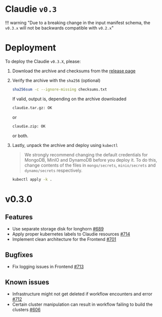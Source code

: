 # Claudie `v0.3`

!!! warning "Due to a breaking change in the input manifest schema, the `v0.3.x` will not be backwards compatible with `v0.2.x`"

# Deployment

To deploy the Claudie `v0.3.X`, please:

1. Download the archive and checksums from the [release page](https://github.com/berops/claudie/releases)

2. Verify the archive with the `sha256` (optional)

    ```sh
    sha256sum -c --ignore-missing checksums.txt
    ```

    If valid, output is, depending on the archive downloaded

    ```sh
    claudie.tar.gz: OK
    ```

    or

    ```sh
    claudie.zip: OK
    ```

    or both.

3. Lastly, unpack the archive and deploy using `kubectl`

    > We strongly recommend changing the default credentials for MongoDB, MinIO and DynamoDB before you deploy it. To do this, change contents of the files in `mongo/secrets`, `minio/secrets` and `dynamo/secrets` respectively.

    ```sh
    kubectl apply -k .
    ```

# v0.3.0

## Features

- Use separate storage disk for longhorn [#689](https://github.com/berops/claudie/pull/698)
- Apply proper kubernetes labels to Claudie resources [#714](https://github.com/berops/claudie/pull/714)
- Implement clean architecture for the Frontend [#701](https://github.com/berops/claudie/pull/701)

## Bugfixes

- Fix logging issues in Frontend [#713](https://github.com/berops/claudie/pull/713)

## Known issues

- Infrastructure might not get deleted if workflow encounters and error [#712](https://github.com/berops/claudie/issues/712)
- Certain cluster manipulation can result in workflow failing to build the clusters [#606](https://github.com/berops/claudie/issues/606)
